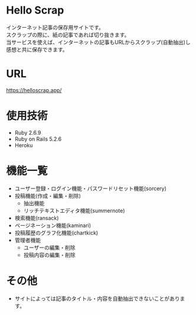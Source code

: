 # Hello Scrap
インターネット記事の保存用サイトです。<br>
スクラップの際に、紙の記事であれば切り抜きます。<br>
当サービスを使えば、インターネットの記事もURLからスクラップ(自動抽出)し感想と共に保存できます。<br>

# URL
https://helloscrap.app/

# 使用技術
- Ruby 2.6.9
- Ruby on Rails 5.2.6
- Heroku

# 機能一覧
- ユーザー登録・ログイン機能・パスワードリセット機能(sorcery)
- 投稿機能(作成・編集・削除)
    - 抽出機能
    - リッチテキストエディタ機能(summernote)
- 検索機能(ransack)
- ページネーション機能(kaminari)
- 投稿履歴のグラフ化機能(chartkick)
- 管理者機能
    - ユーザーの編集・削除
    - 投稿内容の編集・削除

# その他
- サイトによっては記事のタイトル・内容を自動抽出できないことがあります。